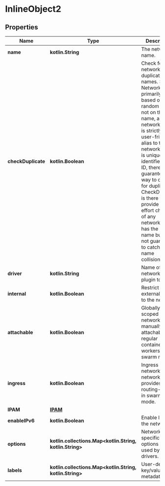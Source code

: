 
# InlineObject2

## Properties
Name | Type | Description | Notes
------------ | ------------- | ------------- | -------------
**name** | **kotlin.String** | The network&#39;s name. | 
**checkDuplicate** | **kotlin.Boolean** | Check for networks with duplicate names. Since Network is primarily keyed based on a random ID and not on the name, and network name is strictly a user-friendly alias to the network which is uniquely identified using ID, there is no guaranteed way to check for duplicates. CheckDuplicate is there to provide a best effort checking of any networks which has the same name but it is not guaranteed to catch all name collisions.  |  [optional]
**driver** | **kotlin.String** | Name of the network driver plugin to use. |  [optional]
**internal** | **kotlin.Boolean** | Restrict external access to the network. |  [optional]
**attachable** | **kotlin.Boolean** | Globally scoped network is manually attachable by regular containers from workers in swarm mode.  |  [optional]
**ingress** | **kotlin.Boolean** | Ingress network is the network which provides the routing-mesh in swarm mode.  |  [optional]
**IPAM** | [**IPAM**](IPAM.md) |  |  [optional]
**enableIPv6** | **kotlin.Boolean** | Enable IPv6 on the network. |  [optional]
**options** | **kotlin.collections.Map&lt;kotlin.String, kotlin.String&gt;** | Network specific options to be used by the drivers. |  [optional]
**labels** | **kotlin.collections.Map&lt;kotlin.String, kotlin.String&gt;** | User-defined key/value metadata. |  [optional]



